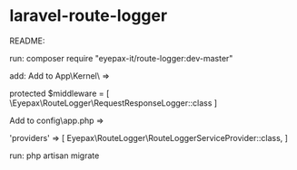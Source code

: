 # laravel-route-logger

README:

run: composer require "eyepax-it/route-logger:dev-master"

add:
Add to App\Kernel\ =>

 protected $middleware = [
  \Eyepax\RouteLogger\RequestResponseLogger::class
]

Add to config\app.php =>

 'providers' => [
    Eyepax\RouteLogger\RouteLoggerServiceProvider::class,
  ]
  
  run: php artisan migrate
  
 
 
